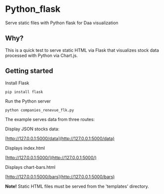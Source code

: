 # Python_flask

Serve static files with Python flask for Daa visualization

## Why?

This is a quick test to serve static HTML via Flask that visualizes stock data processed with Python via Chart.js. 

## Getting started

Install Flask

`pip install flask`

Run the Python server

`python companies_renevue_flk.py`

The example serves data from three routes: 

Display JSON stocks data: 

[http://127.0.0.1:5000/data](http://127.0.0.1:5000/data)

Displays index.html

[http://127.0.0.1:5000/](http://127.0.0.1:5000/)

Displays chart-bars.html

[http://127.0.0.1:5000/bars](http://127.0.0.1:5000/bars)

**Note!** Static HTML files must be served from the 'templates' directory. 
